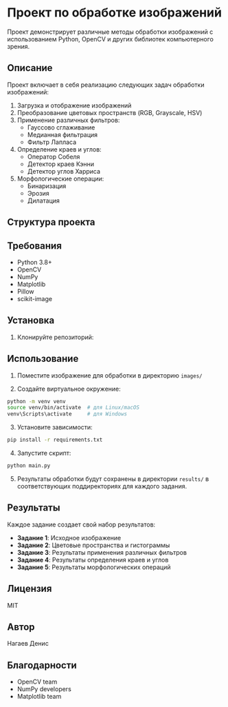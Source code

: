 # Проект по обработке изображений

Проект демонстрирует различные методы обработки изображений с использованием Python, OpenCV и других библиотек компьютерного зрения.

## Описание

Проект включает в себя реализацию следующих задач обработки изображений:

1. Загрузка и отображение изображений
2. Преобразование цветовых пространств (RGB, Grayscale, HSV)
3. Применение различных фильтров:
   - Гауссово сглаживание
   - Медианная фильтрация
   - Фильтр Лапласа
4. Определение краев и углов:
   - Оператор Собеля
   - Детектор краев Кэнни
   - Детектор углов Харриса
5. Морфологические операции:
   - Бинаризация
   - Эрозия
   - Дилатация

## Структура проекта 

## Требования

- Python 3.8+
- OpenCV
- NumPy
- Matplotlib
- Pillow
- scikit-image

## Установка

1. Клонируйте репозиторий:

## Использование

1. Поместите изображение для обработки в директорию `images/`

2. Создайте виртуальное окружение:
```bash
python -m venv venv
source venv/bin/activate  # для Linux/macOS
venv\Scripts\activate     # для Windows
```

3. Установите зависимости:
```bash
pip install -r requirements.txt
```

4. Запустите скрипт:
```bash
python main.py
```

5. Результаты обработки будут сохранены в директории `results/` в соответствующих поддиректориях для каждого задания.

## Результаты

Каждое задание создает свой набор результатов:

- **Задание 1**: Исходное изображение
- **Задание 2**: Цветовые пространства и гистограммы
- **Задание 3**: Результаты применения различных фильтров
- **Задание 4**: Результаты определения краев и углов
- **Задание 5**: Результаты морфологических операций

## Лицензия

MIT

## Автор

Нагаев Денис

## Благодарности

- OpenCV team
- NumPy developers
- Matplotlib team 